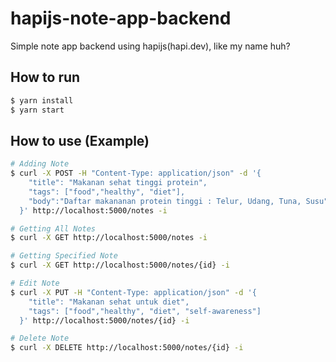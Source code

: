 # hapijs-note-app-backend
Simple note app backend using hapijs(hapi.dev), like my name huh?


## How to run

```bash
$ yarn install
$ yarn start
```

## How to use (Example)
```bash
# Adding Note
$ curl -X POST -H "Content-Type: application/json" -d '{
    "title": "Makanan sehat tinggi protein",
    "tags": ["food","healthy", "diet"],
    "body":"Daftar makananan protein tinggi : Telur, Udang, Tuna, Susu"
  }' http://localhost:5000/notes -i

# Getting All Notes
$ curl -X GET http://localhost:5000/notes -i

# Getting Specified Note
$ curl -X GET http://localhost:5000/notes/{id} -i

# Edit Note
$ curl -X PUT -H "Content-Type: application/json" -d '{
    "title": "Makanan sehat untuk diet",
    "tags": ["food","healthy", "diet", "self-awareness"]
  }' http://localhost:5000/notes/{id} -i

# Delete Note
$ curl -X DELETE http://localhost:5000/notes/{id} -i
```